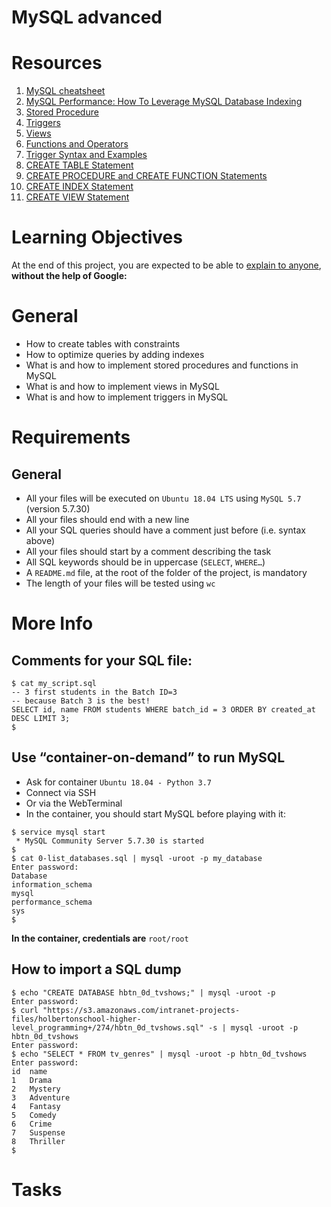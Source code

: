 # MySQL advanced
# Resources
1. [MySQL cheatsheet](https://devhints.io/mysql)
2. [MySQL Performance: How To Leverage MySQL Database Indexing](https://www.liquidweb.com/kb/mysql-optimization-how-to-leverage-mysql-database-indexing/)
3. [Stored Procedure](https://www.w3resource.com/mysql/mysql-procedure.php)
4. [Triggers](https://www.w3resource.com/mysql/mysql-triggers.php)
5. [Views](https://www.w3resource.com/mysql/mysql-views.php)
6. [Functions and Operators](https://dev.mysql.com/doc/refman/5.7/en/functions.html)
7. [Trigger Syntax and Examples](https://dev.mysql.com/doc/refman/5.7/en/trigger-syntax.html)
8. [CREATE TABLE Statement](https://dev.mysql.com/doc/refman/5.7/en/create-table.html)
9. [CREATE PROCEDURE and CREATE FUNCTION Statements](https://dev.mysql.com/doc/refman/5.7/en/create-procedure.html)
10. [CREATE INDEX Statement](https://dev.mysql.com/doc/refman/5.7/en/create-index.html)
11. [CREATE VIEW Statement](https://dev.mysql.com/doc/refman/5.7/en/create-view.html)

# Learning Objectives
At the end of this project, you are expected to be able to [explain to anyone](https://fs.blog/feynman-learning-technique/?fbclid=IwAR2K5_BGPVo0QjJXkOIIqNsqcXK4lTskPWJvA0asKQIGtCPWaQBdKmj1Ztg), **without the help of Google:**

# General
* How to create tables with constraints
* How to optimize queries by adding indexes
* What is and how to implement stored procedures and functions in MySQL
* What is and how to implement views in MySQL
* What is and how to implement triggers in MySQL

# Requirements
## General
* All your files will be executed on `Ubuntu 18.04 LTS` using `MySQL 5.7` (version 5.7.30)
* All your files should end with a new line
* All your SQL queries should have a comment just before (i.e. syntax above)
* All your files should start by a comment describing the task
* All SQL keywords should be in uppercase (`SELECT`, `WHERE…`)
* A `README.md` file, at the root of the folder of the project, is mandatory
* The length of your files will be tested using `wc`

# More Info
## Comments for your SQL file:
```
$ cat my_script.sql
-- 3 first students in the Batch ID=3
-- because Batch 3 is the best!
SELECT id, name FROM students WHERE batch_id = 3 ORDER BY created_at DESC LIMIT 3;
$
```

## Use “container-on-demand” to run MySQL
* Ask for container `Ubuntu 18.04 - Python 3.7`
* Connect via SSH
* Or via the WebTerminal
* In the container, you should start MySQL before playing with it:

```
$ service mysql start
 * MySQL Community Server 5.7.30 is started
$
$ cat 0-list_databases.sql | mysql -uroot -p my_database
Enter password: 
Database
information_schema
mysql
performance_schema
sys
$
```
**In the container, credentials are** `root/root`

## How to import a SQL dump
```
$ echo "CREATE DATABASE hbtn_0d_tvshows;" | mysql -uroot -p
Enter password: 
$ curl "https://s3.amazonaws.com/intranet-projects-files/holbertonschool-higher-level_programming+/274/hbtn_0d_tvshows.sql" -s | mysql -uroot -p hbtn_0d_tvshows
Enter password: 
$ echo "SELECT * FROM tv_genres" | mysql -uroot -p hbtn_0d_tvshows
Enter password: 
id  name
1   Drama
2   Mystery
3   Adventure
4   Fantasy
5   Comedy
6   Crime
7   Suspense
8   Thriller
$
```

# Tasks
